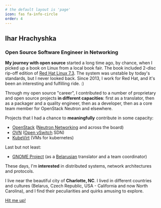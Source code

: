 ```yaml
---
# the default layout is 'page'
icon: fas fa-info-circle
order: 4
---
```


## Ihar Hrachyshka

### Open Source Software Engineer in Networking

__My journey with open source__ started a long time ago, by chance, when I
picked up a book on Linux from a local book fair. The book included 2-disc
rip-off edition of
[Red Hat Linux 7.3](https://www.redhat.com/en/about/press-releases/press-redhatlinux73).
The system was unstable by today's standards, but I never looked back. Since
2013, I work for Red Hat, and it's been an interesting and fulfilling ride. :)

Through my open source "career", I contributed to a number of proprietary and
open source projects __in different capacities__: first as a translator, then
as a packager and a quality engineer, then as a developer, then as a core team
member for OpenStack Neutron and elsewhere.

Projects that I had a chance to __meaningfully__ contribute in some capacity:

- [OpenStack](https://www.openstack.org/) ([Neutron Networking](https://github.com/openstack/neutron) and across the board)
- [OVN](https://github.com/ovn-org/ovn) ([Open vSwitch](https://www.openvswitch.org/) SDN)
- [KubeVirt](https://kubevirt.io/) (VMs for kubernetes)

Last but not least:

- [GNOME Project](https://www.gnome.org/) (as a [Belarusian](https://en.wikipedia.org/wiki/List_of_endangered_languages_in_Europe) translator and a team coordinator)

These days, I'm __interested__ in distributed systems, network architectures
and protocols.

I live near the beautiful city of __Charlotte, NC__. I lived in different
countries and cultures (Belarus, Czech Republic, USA - California and now North
Carolina), and I find their peculiarities and quirks amusing to explore.

[Hit me up!](mailto:me@ihar.dev)
